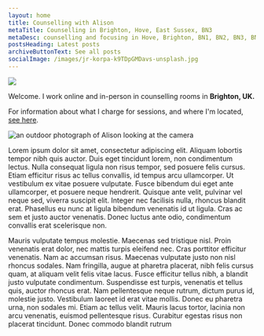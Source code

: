 ```yaml
---
layout: home
title: Counselling with Alison
metaTitle: Counselling in Brighton, Hove, East Sussex, BN3
metaDesc: counselling and focusing in Hove, Brighton, BN1, BN2, BN3, BN41, BN43
postsHeading: Latest posts
archiveButtonText: See all posts
socialImage: /images/jr-korpa-k9TDpGMDavs-unsplash.jpg
---
```

![](/images/jr-korpa-k9TDpGMDavs-unsplash.jpg)

Welcome. I work online and in-person in counselling rooms in **Brighton, UK.**

F﻿or information about what I charge for sessions, and where I'm located, [see here](/pages/about-me). 

![an outdoor photograph of Alison looking at the camera](/images/alison4.jpg "Photo of Alison Thorpe")

<!--StartFragment-->

Lorem ipsum dolor sit amet, consectetur adipiscing elit. Aliquam lobortis tempor nibh quis auctor. Duis eget tincidunt lorem, non condimentum lectus. Nulla consequat ligula non risus tempor, sed posuere felis cursus. Etiam efficitur risus ac tellus convallis, id tempus arcu ullamcorper. Ut vestibulum ex vitae posuere vulputate. Fusce bibendum dui eget ante ullamcorper, et posuere neque hendrerit. Quisque ante velit, pulvinar vel neque sed, viverra suscipit elit. Integer nec facilisis nulla, rhoncus blandit erat. Phasellus eu nunc at ligula bibendum venenatis id ut ligula. Cras ac sem et justo auctor venenatis. Donec luctus ante odio, condimentum convallis erat scelerisque non.

Mauris vulputate tempus molestie. Maecenas sed tristique nisl. Proin venenatis erat dolor, nec mattis turpis eleifend nec. Cras porttitor efficitur venenatis. Nam ac accumsan risus. Maecenas vulputate justo non nisl rhoncus sodales. Nam fringilla, augue at pharetra placerat, nibh felis cursus quam, at aliquam velit felis vitae lacus. Fusce efficitur tellus nibh, a blandit justo vulputate condimentum. Suspendisse est turpis, venenatis et tellus quis, auctor rhoncus erat. Nam pellentesque neque rutrum, dictum purus id, molestie justo. Vestibulum laoreet id erat vitae mollis. Donec eu pharetra urna, non sodales mi. Etiam ac tellus velit. Mauris lacus tortor, lacinia non arcu venenatis, euismod pellentesque risus. Curabitur egestas risus non placerat tincidunt. Donec commodo blandit rutrum

<!--EndFragment-->